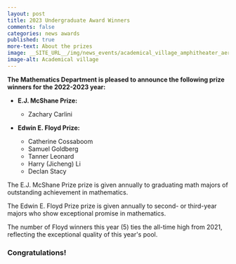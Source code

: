 ```yaml
---
layout: post
title: 2023 Undergraduate Award Winners
comments: false
categories: news awards
published: true
more-text: About the prizes
image: __SITE_URL__/img/news_events/academical_village_amphitheater_aerial_ss_01.jpg.png
image-alt: Academical village
---
```


**The Mathematics Department is pleased to announce the following prize winners for the 2022-2023 year:**

- **E.J. McShane Prize:**
  - Zachary Carlini

- **Edwin E. Floyd Prize:**
  - Catherine Cossaboom
  - Samuel Goldberg
  - Tanner Leonard
  - Harry (Jicheng) Li
  - Declan Stacy

<!--more-->

The E.J. McShane Prize prize is given annually to graduating math majors of outstanding achievement in mathematics.

The Edwin E. Floyd Prize prize is given annually to second- or third-year majors who show exceptional promise in mathematics.

The number of Floyd winners this year (5) ties the all-time high from 2021, reflecting the exceptional quality of this year's pool.

### Congratulations!
